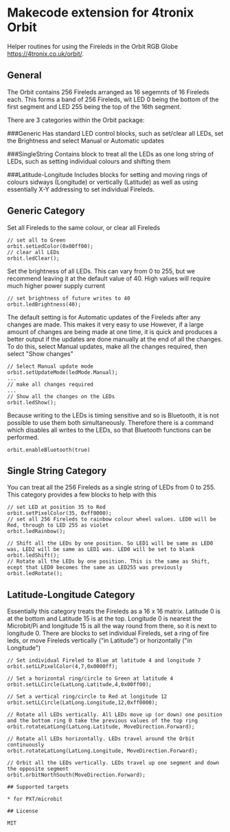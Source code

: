 # Makecode extension for 4tronix Orbit

Helper routines for using the Fireleds in the Orbit RGB Globe https://4tronix.co.uk/orbit/.

## General
The Orbit contains 256 Fireleds arranged as 16 segemnts of 16 Fireleds each. This forms a band of 256 Fireleds, wit LED 0 being
the bottom of the first segment and LED 255 being the top of the 16th segment.

There are 3 categories within the Orbit package:

###Generic
Has standard LED control blocks, such as set/clear all LEDs, set the
Brightness and select Manual or Automatic updates

###SingleString
Contains block to treat all the LEDs as one long string of LEDs, such as setting individual colours and shifting them

###Latitude-Longitude
Includes blocks for setting and moving rings of colours sidways (Longitude) or vertically (Latitude) as well as
using essentially X-Y addressing to set individual Fireleds.

## Generic Category
Set all Fireleds to the same colour, or clear all Fireleds
```blocks
// set all to Green
orbit.setLedColor(0x00ff00);
// clear all LEDs
orbit.ledClear();
```

Set the brightness of all LEDs. This can vary from 0 to 255, but we recommend leaving it at the default value of 40. High values will require much higher power supply current
```blocks
// set brightness of future writes to 40
orbit.ledBrightness(40);
```

The default setting is for Automatic updates of the Fireleds after any changes are made. This makes it very easy to use
However, if a large amount of changes are being made at one time, it is quick and produces a better output if the updates are done manually
at the end of all the changes. To do this, select Manual updates, make all the changes required, then select "Show changes"
```blocks
// Select Manual update mode
orbit.setUpdateMode(ledMode.Manual);
...
// make all changes required
...
// Show all the changes on the LEDs
orbit.ledShow();
```

Because writing to the LEDs is timing sensitive and so is Bluetooth, it is not possible to use them both simultaneously.
Therefore there is a command which disables all writes to the LEDs, so that Bluetooth functions can be performed.
```blocks
orbit.enableBluetooth(true)
```

## Single String Category
You can treat all the 256 Fireleds as a single string of LEDs from 0 to 255. This category provides a few blocks to help with this
```blocks
// set LED at position 35 to Red
orbit.setPixelColor(35, 0xff0000);
// set all 256 Fireleds to rainbow colour wheel values. LED0 will be Red, through to LED 255 as violet
orbit.ledRainbow();

// Shift all the LEDs by one position. So LED1 will be same as LED0 was, LED2 will be same as LED1 was. LED0 will be set to blank
orbit.ledShift();
// Rotate all the LEDs by one position. This is the same as Shift, ecept that LED0 becomes the same as LED255 was previously
orbit.ledRotate();
```

## Latitude-Longitude Category
Essentially this category treats the Fireleds as a 16 x 16 matrix. Latitude 0 is at the bottom and Latitude 15 is at the top. Longitude 0 is
nearest the Microbit/Pi and longitude 15 is all the way round from there, so it is next to longitude 0.
There are blocks to set individual Fireleds, set a ring of fire leds, or move Fireleds vertically ("in Latitude") or horizontally ("in Longitude")
```blocks
// Set individual Fireled to Blue at latitude 4 and longitude 7
orbit.setLLPixelColor(4,7,0x0000ff);

// Set a horizontal ring/circle to Green at latitude 4
orbit.setLLCircle(LatLong.Latitude,4,0x00ff00);

// Set a vertical ring/circle to Red at longitude 12
orbit.setLLCircle(LatLong.Longitude,12,0xff0000);

// Rotate all LEDs vertically. All LEDs move up (or down) one position and the bottom ring 0 take the previous values of the top ring
orbit.rotateLatLong(LatLong.Latitude, MoveDirection.Forward);

// Rotate all LEDs horizontally. LEDs travel around the Orbit continuously
orbit.rotateLatLong(LatLong.Longitude, MoveDirection.Forward);

// Orbit all the LEDs vertically. LEDs travel up one segment and down the opposite segment
orbit.orbitNorthSouth(MoveDirection.Forward);

## Supported targets

* for PXT/microbit

## License

MIT
